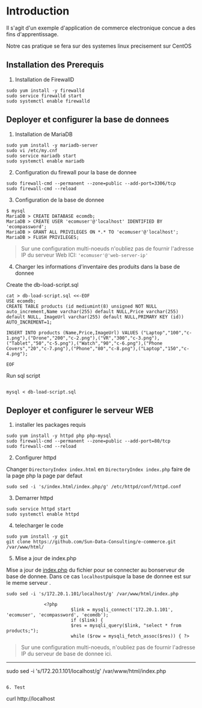# Introduction

Il s'agit d'un exemple d'application de commerce electronique concue a des fins d'apprentissage.

Notre cas pratique se fera sur des systemes linux precisement sur CentOS

## Installation des Prerequis

1. Installation de  FirewallD

```
sudo yum install -y firewalld
sudo service firewalld start
sudo systemctl enable firewalld
```

## Deployer et configurer la base de donnees

1. Installation de  MariaDB

```
sudo yum install -y mariadb-server
sudo vi /etc/my.cnf
sudo service mariadb start
sudo systemctl enable mariadb
```

2. Configuration du firewall pour la base de donnee

```
sudo firewall-cmd --permanent --zone=public --add-port=3306/tcp
sudo firewall-cmd --reload
```

3. Configuration de la base de donnee

```
$ mysql
MariaDB > CREATE DATABASE ecomdb;
MariaDB > CREATE USER 'ecomuser'@'localhost' IDENTIFIED BY 'ecompassword';
MariaDB > GRANT ALL PRIVILEGES ON *.* TO 'ecomuser'@'localhost';
MariaDB > FLUSH PRIVILEGES;
```

> Sur une configuration multi-noeuds n'oubliez pas de fournir l'adresse IP du serveur Web ICI: `'ecomuser'@'web-server-ip'`

4. Charger les informations d'inventaire des produits dans la base de donnee

Create the db-load-script.sql

```
cat > db-load-script.sql <<-EOF
USE ecomdb;
CREATE TABLE products (id mediumint(8) unsigned NOT NULL auto_increment,Name varchar(255) default NULL,Price varchar(255) default NULL, ImageUrl varchar(255) default NULL,PRIMARY KEY (id)) AUTO_INCREMENT=1;

INSERT INTO products (Name,Price,ImageUrl) VALUES ("Laptop","100","c-1.png"),("Drone","200","c-2.png"),("VR","300","c-3.png"),("Tablet","50","c-5.png"),("Watch","90","c-6.png"),("Phone Covers","20","c-7.png"),("Phone","80","c-8.png"),("Laptop","150","c-4.png");

EOF
```

Run sql script

```

mysql < db-load-script.sql
```


## Deployer et configurer le serveur WEB

1. installer les packages requis

```
sudo yum install -y httpd php php-mysql
sudo firewall-cmd --permanent --zone=public --add-port=80/tcp
sudo firewall-cmd --reload
```

2. Configurer httpd

Changer `DirectoryIndex index.html` en `DirectoryIndex index.php` faire de la page php la page par defaut

```
sudo sed -i 's/index.html/index.php/g' /etc/httpd/conf/httpd.conf
```

3. Demarrer httpd

```
sudo service httpd start
sudo systemctl enable httpd
```

4. telecharger le  code

```
sudo yum install -y git
git clone https://github.com/Sun-Data-Consulting/e-commerce.git /var/www/html/
```


5. Mise a jour de  index.php

Mise a jour de  [index.php](https://github.com/Sun-Data-Consulting/e-commerce/blob/13b6e9ddc867eff30368c7e4f013164a85e2dccb/index.php#L107) du fichier pour se connecter au bonserveur de base de donnee. Dans ce cas `localhost`puisque la base de donnee est sur le meme serveur .

```
sudo sed -i 's/172.20.1.101/localhost/g' /var/www/html/index.php

              <?php
                        $link = mysqli_connect('172.20.1.101', 'ecomuser', 'ecompassword', 'ecomdb');
                        if ($link) {
                        $res = mysqli_query($link, "select * from products;");
                        while ($row = mysqli_fetch_assoc($res)) { ?>
```

> Sur une configuration multi-noeuds, n'oubliez pas de fournir l'adresse IP du serveur de base de donnee ici.
---
sudo sed -i 's/172.20.1.101/localhost/g' /var/www/html/index.php
```

6. Test

```
curl http://localhost
```
